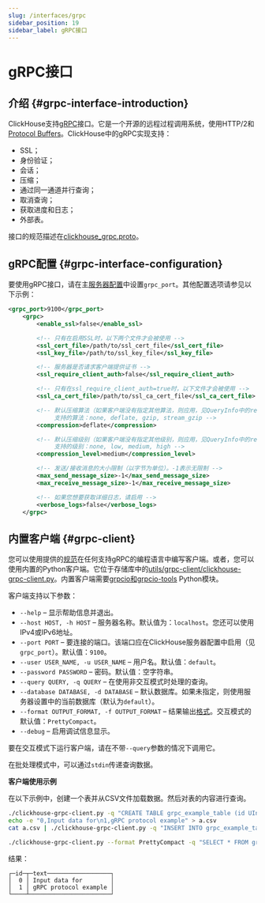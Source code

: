 ```yaml
---
slug: /interfaces/grpc
sidebar_position: 19
sidebar_label: gRPC接口
---
```



# gRPC接口

## 介绍 {#grpc-interface-introduction}

ClickHouse支持[gRPC](https://grpc.io/)接口。它是一个开源的远程过程调用系统，使用HTTP/2和[Protocol Buffers](https://en.wikipedia.org/wiki/Protocol_Buffers)。ClickHouse中的gRPC实现支持：

- SSL；
- 身份验证；
- 会话；
- 压缩；
- 通过同一通道并行查询；
- 取消查询；
- 获取进度和日志；
- 外部表。

接口的规范描述在[clickhouse_grpc.proto](https://github.com/ClickHouse/ClickHouse/blob/master/src/Server/grpc_protos/clickhouse_grpc.proto)。

## gRPC配置 {#grpc-interface-configuration}

要使用gRPC接口，请在主[服务器配置](../operations/configuration-files.md)中设置`grpc_port`。其他配置选项请参见以下示例：

```xml
<grpc_port>9100</grpc_port>
    <grpc>
        <enable_ssl>false</enable_ssl>

        <!-- 只有在启用SSL时，以下两个文件才会被使用 -->
        <ssl_cert_file>/path/to/ssl_cert_file</ssl_cert_file>
        <ssl_key_file>/path/to/ssl_key_file</ssl_key_file>

        <!-- 服务器是否请求客户端提供证书 -->
        <ssl_require_client_auth>false</ssl_require_client_auth>

        <!-- 只有在ssl_require_client_auth=true时，以下文件才会被使用 -->
        <ssl_ca_cert_file>/path/to/ssl_ca_cert_file</ssl_ca_cert_file>

        <!-- 默认压缩算法（如果客户端没有指定其他算法，则应用，见QueryInfo中的result_compression）。
             支持的算法：none, deflate, gzip, stream_gzip -->
        <compression>deflate</compression>

        <!-- 默认压缩级别（如果客户端没有指定其他级别，则应用，见QueryInfo中的result_compression）。
             支持的级别：none, low, medium, high -->
        <compression_level>medium</compression_level>

        <!-- 发送/接收消息的大小限制（以字节为单位）。-1表示无限制 -->
        <max_send_message_size>-1</max_send_message_size>
        <max_receive_message_size>-1</max_receive_message_size>

        <!-- 如果您想要获取详细日志，请启用 -->
        <verbose_logs>false</verbose_logs>
    </grpc>
```

## 内置客户端 {#grpc-client}

您可以使用提供的[规范](https://github.com/ClickHouse/ClickHouse/blob/master/src/Server/grpc_protos/clickhouse_grpc.proto)在任何支持gRPC的编程语言中编写客户端。或者，您可以使用内置的Python客户端。它位于存储库中的[utils/grpc-client/clickhouse-grpc-client.py](https://github.com/ClickHouse/ClickHouse/blob/master/utils/grpc-client/clickhouse-grpc-client.py)。内置客户端需要[grpcio和grpcio-tools](https://grpc.io/docs/languages/python/quickstart) Python模块。

客户端支持以下参数：

- `--help` – 显示帮助信息并退出。
- `--host HOST, -h HOST` – 服务器名称。默认值为：`localhost`。您还可以使用IPv4或IPv6地址。
- `--port PORT` – 要连接的端口。该端口应在ClickHouse服务器配置中启用（见`grpc_port`）。默认值：`9100`。
- `--user USER_NAME, -u USER_NAME` – 用户名。默认值：`default`。
- `--password PASSWORD` – 密码。默认值：空字符串。
- `--query QUERY, -q QUERY` – 在使用非交互模式时处理的查询。
- `--database DATABASE, -d DATABASE` – 默认数据库。如果未指定，则使用服务器设置中的当前数据库（默认为`default`）。
- `--format OUTPUT_FORMAT, -f OUTPUT_FORMAT` – 结果输出[格式](formats.md)。交互模式的默认值：`PrettyCompact`。
- `--debug` – 启用调试信息显示。

要在交互模式下运行客户端，请在不带`--query`参数的情况下调用它。

在批处理模式中，可以通过`stdin`传递查询数据。

**客户端使用示例**

在以下示例中，创建一个表并从CSV文件加载数据。然后对表的内容进行查询。

``` bash
./clickhouse-grpc-client.py -q "CREATE TABLE grpc_example_table (id UInt32, text String) ENGINE = MergeTree() ORDER BY id;"
echo -e "0,Input data for\n1,gRPC protocol example" > a.csv
cat a.csv | ./clickhouse-grpc-client.py -q "INSERT INTO grpc_example_table FORMAT CSV"

./clickhouse-grpc-client.py --format PrettyCompact -q "SELECT * FROM grpc_example_table;"
```

结果：

``` text
┌─id─┬─text──────────────────┐
│  0 │ Input data for        │
│  1 │ gRPC protocol example │
└────┴───────────────────────┘
```
